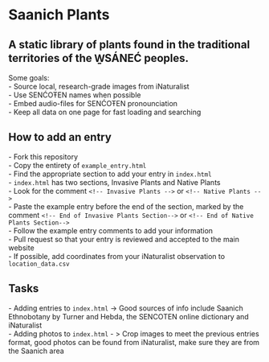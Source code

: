 # Saanich Plants
## A static library of plants found in the traditional territories of the W̱SÁNEĆ peoples.  
Some goals:  
  \- Source local, research-grade images from iNaturalist  
  \- Use SENĆOŦEN names when possible  
  \- Embed audio-files for SENĆOŦEN pronounciation  
  \- Keep all data on one page for fast loading and searching  

  ## How to add an entry
  \- Fork this repository  
  \- Copy the entirety of `example_entry.html`  
  \- Find the appropriate section to add your entry in `index.html`  
  \- `index.html` has two sections, Invasive Plants and Native Plants  
  \- Look for the comment `<!-- Invasive Plants -->` or `<!-- Native Plants -->`  
  \- Paste the example entry before the end of the section, marked by the comment `<!-- End of Invasive Plants Section-->` or `<!-- End of Native Plants Section-->`  
  \- Follow the example entry comments to add your information  
  \- Pull request so that your entry is reviewed and accepted to the main website  
  \- If possible, add coordinates from your iNaturalist observation to `location_data.csv`  

  ## Tasks  
  \- Adding entries to `index.html` -> Good sources of info include Saanich Ethnobotany by Turner and Hebda, the SENCOTEN online dictionary and iNaturalist  
  \- Adding photos to `index.html` - > Crop images to meet the previous entries format, good photos can be found from iNaturalist, make sure they are from the Saanich area  
